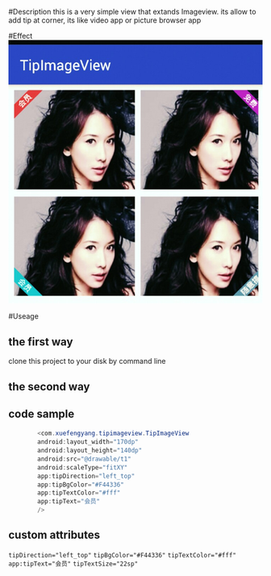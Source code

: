 #Description
this is a very simple view that extands Imageview.
its allow to add tip at corner, its like video app or picture browser app

#Effect
!["effect"](effect2.jpg)

#Useage

## the first way   
   clone this project to your disk by command line 
	
## the second way

## code sample
```java
	    <com.xuefengyang.tipimageview.TipImageView
        android:layout_width="170dp"
        android:layout_height="140dp"
        android:src="@drawable/t1"
        android:scaleType="fitXY"
        app:tipDirection="left_top"
        app:tipBgColor="#F44336"
        app:tipTextColor="#fff"
        app:tipText="会员"
        />
```
## custom attributes 
  `tipDirection="left_top"` `tipBgColor="#F44336"` `tipTextColor="#fff"`
  `app:tipText="会员"` `tipTextSize="22sp"` 


